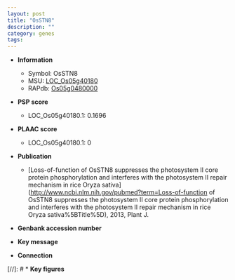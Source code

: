 ```yaml
---
layout: post
title: "OsSTN8"
description: ""
category: genes
tags: 
---
```


* **Information**  
    + Symbol: OsSTN8  
    + MSU: [LOC_Os05g40180](http://rice.plantbiology.msu.edu/cgi-bin/ORF_infopage.cgi?orf=LOC_Os05g40180)  
    + RAPdb: [Os05g0480000](http://rapdb.dna.affrc.go.jp/viewer/gbrowse_details/irgsp1?name=Os05g0480000)  

* **PSP score**  
    + LOC_Os05g40180.1: 0.1696 

* **PLAAC score**  
    + LOC_Os05g40180.1: 0 

* **Publication**  
    + [Loss-of-function of OsSTN8 suppresses the photosystem II core protein phosphorylation and interferes with the photosystem II repair mechanism in rice Oryza sativa](http://www.ncbi.nlm.nih.gov/pubmed?term=Loss-of-function of OsSTN8 suppresses the photosystem II core protein phosphorylation and interferes with the photosystem II repair mechanism in rice Oryza sativa%5BTitle%5D), 2013, Plant J.

* **Genbank accession number**  

* **Key message**  

* **Connection**  

[//]: # * **Key figures**  


